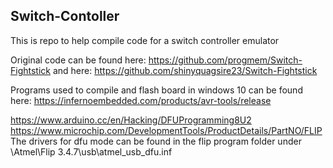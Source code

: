 ## Switch-Contoller
This is repo to help compile code for a switch controller emulator

Original code can be found here: https://github.com/progmem/Switch-Fightstick
and here: https://github.com/shinyquagsire23/Switch-Fightstick

Programs used to compile and flash board in windows 10 can be found here:
https://infernoembedded.com/products/avr-tools/release

https://www.arduino.cc/en/Hacking/DFUProgramming8U2
https://www.microchip.com/DevelopmentTools/ProductDetails/PartNO/FLIP
The drivers for dfu mode can be found in the flip program folder under \Atmel\Flip 3.4.7\usb\atmel_usb_dfu.inf
